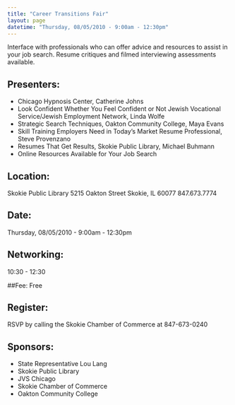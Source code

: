 ```yaml
---
title: "Career Transitions Fair"
layout: page
datetime: "Thursday, 08/05/2010 - 9:00am - 12:30pm"
---
```


Interface with professionals who can offer advice and resources to assist in your job search. Resume critiques and filmed interviewing assessments available.

## Presenters:

- Chicago Hypnosis Center, Catherine Johns
- Look Confident Whether You Feel Confident or Not Jewish Vocational Service/Jewish Employment Network, Linda Wolfe
- Strategic Search Techniques, Oakton Community College, Maya Evans
- Skill Training Employers Need in Today’s Market Resume Professional, Steve Provenzano
- Resumes That Get Results, Skokie Public Library, Michael Buhmann
- Online Resources Available for Your Job Search

## Location:
Skokie Public Library 5215 Oakton Street Skokie, IL 60077 847.673.7774

## Date:
Thursday, 08/05/2010 - 9:00am - 12:30pm

## Networking:
10:30 - 12:30

##Fee:
Free

## Register:
RSVP by calling the Skokie Chamber of Commerce at 847-673-0240

## Sponsors:

- State Representative Lou Lang
- Skokie Public Library
- JVS Chicago
- Skokie Chamber of Commerce
- Oakton Community College
